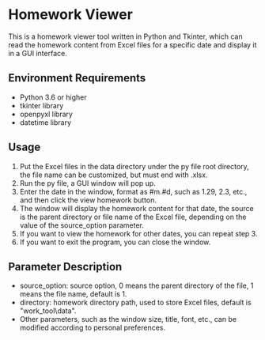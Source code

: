 # Homework Viewer

This is a homework viewer tool written in Python and Tkinter, which can read the homework content from Excel files for a specific date and display it in a GUI interface.

## Environment Requirements

- Python 3.6 or higher
- tkinter library
- openpyxl library
- datetime library

## Usage

1. Put the Excel files in the data directory under the py file root directory, the file name can be customized, but must end with .xlsx.
2. Run the py file, a GUI window will pop up.
3. Enter the date in the window, format as #m.#d, such as 1.29, 2.3, etc., and then click the view homework button.
4. The window will display the homework content for that date, the source is the parent directory or file name of the Excel file, depending on the value of the source_option parameter.
5. If you want to view the homework for other dates, you can repeat step 3.
6. If you want to exit the program, you can close the window.

## Parameter Description

- source_option: source option, 0 means the parent directory of the file, 1 means the file name, default is 1.
- directory: homework directory path, used to store Excel files, default is "work_tool\data".
- Other parameters, such as the window size, title, font, etc., can be modified according to personal preferences.
